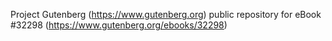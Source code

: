 Project Gutenberg (https://www.gutenberg.org) public repository for eBook #32298 (https://www.gutenberg.org/ebooks/32298)
